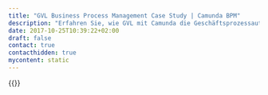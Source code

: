 ```yaml
---
title: "GVL Business Process Management Case Study | Camunda BPM"
description: "Erfahren Sie, wie GVL mit Camunda die Geschäftsprozessautomatisierung organisiert und die Effizienz im Unternehmen gesteigert hat. Camunda ist der Marktführer für Workflow-Automatisierung basierend auf Java und BPMN 2.0."
date: 2017-10-25T10:39:22+02:00
draft: false
contact: true
contacthidden: true
mycontent: static
---
```

{{<case-study-single
company="GVL, Gesellschaft zur Verwertung von Leistungsschutzrechten mbH"
companydescription="Seit 1959 vertreten wir die Interessen von ausübenden Künstlern und Tonträgerherstellern. Und das aus Überzeugung, denn wer etwas Künstlerisches leistet oder hierfür die wirtschaftliche Grundlage schafft, muss Geld für die Nutzung seiner Leistungen erhalten. Wir von der Gesellschaft zur Verwertung von Leistungsschutzrechten mbH (GVL) erfassen diese Nutzung."
customerquote=""
teaser=""
usecase=""
videolink=""
logo="//images.ctfassets.net/vpidbgnakfvf/22hRGb0ThhQVzTZedmLmur/ab56b96a79a457d8f74353659501ff0e/GVL.png"
pdf=""
thumbnail="">}}